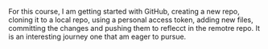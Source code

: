 For this course, I am getting started with GitHub, creating a new repo, cloning it to a local repo, using a personal access token, adding new files, committing the changes and pushing them to reflecct in the remotre repo. It is an interesting journey one that am eager to pursue.
